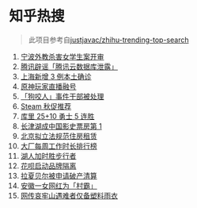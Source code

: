 # 知乎热搜

> 此项目参考自[justjavac/zhihu-trending-top-search](https://github.com/justjavac/zhihu-trending-top-search/blob/main/utils.ts)

<!-- BEGIN -->
  <!-- 最后更新时间:Thu Nov 25 2021 16:16:25 GMT+0000 (Coordinated Universal Time) -->
  1. [宁波外教杀害女学生案开审](https://www.zhihu.com/search?q=宁波外教)
1. [腾讯辟谣「腾讯云数据库泄露」](https://www.zhihu.com/search?q=腾讯)
1. [上海新增 3 例本土确诊](https://www.zhihu.com/search?q=上海疫情)
1. [原神玩家直播融号](https://www.zhihu.com/search?q=原神)
1. [「狗咬人」事件干部被处理](https://www.zhihu.com/search?q=狗咬人)
1. [Steam 秋促推荐](https://www.zhihu.com/search?q=steam)
1. [库里 25+10 勇士 5 连胜](https://www.zhihu.com/search?q=勇士)
1. [长津湖成中国影史票房第 1](https://www.zhihu.com/search?q=长津湖)
1. [北京拟立法规范住房租赁](https://www.zhihu.com/search?q=北京租房)
1. [大厂每周工作时长排行榜](https://www.zhihu.com/search?q=大厂工作时长)
1. [湖人加时胜步行者](https://www.zhihu.com/search?q=湖人)
1. [花呗启动品牌隔离](https://www.zhihu.com/search?q=花呗)
1. [拉夏贝尔被申请破产清算](https://www.zhihu.com/search?q=拉夏贝尔)
1. [安徽一女网红为「村霸」](https://www.zhihu.com/search?q=村霸女网红)
1. [网传哀牢山遇难者仅备塑料雨衣](https://www.zhihu.com/search?q=云南哀牢山)
  <!-- END -->